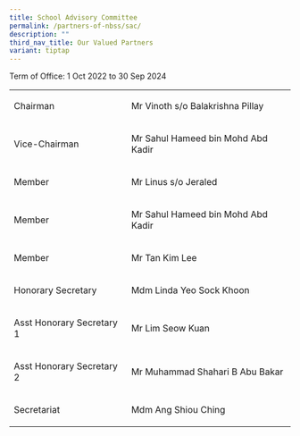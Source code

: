 ```yaml
---
title: School Advisory Committee
permalink: /partners-of-nbss/sac/
description: ""
third_nav_title: Our Valued Partners
variant: tiptap
---
```

<p>Term of Office: 1 Oct 2022 to 30 Sep 2024</p>
<table style="minWidth: 50px">
<colgroup>
<col>
<col>
</colgroup>
<tbody>
<tr>
<td rowspan="1" colspan="1">
<p>Chairman</p>
</td>
<td rowspan="1" colspan="1">
<p>Mr Vinoth s/o Balakrishna Pillay</p>
</td>
</tr>
<tr>
<td rowspan="1" colspan="1">
<p>Vice-Chairman</p>
</td>
<td rowspan="1" colspan="1">
<p>Mr Sahul Hameed bin Mohd Abd Kadir</p>
</td>
</tr>
<tr>
<td rowspan="1" colspan="1">
<p>Member</p>
</td>
<td rowspan="1" colspan="1">
<p>Mr Linus s/o Jeraled</p>
</td>
</tr>
<tr>
<td rowspan="1" colspan="1">
<p>Member</p>
</td>
<td rowspan="1" colspan="1">
<p>Mr Sahul Hameed bin Mohd Abd Kadir</p>
</td>
</tr>
<tr>
<td rowspan="1" colspan="1">
<p>Member</p>
</td>
<td rowspan="1" colspan="1">
<p>Mr Tan Kim Lee</p>
</td>
</tr>
<tr>
<td rowspan="1" colspan="1">
<p>Honorary Secretary</p>
</td>
<td rowspan="1" colspan="1">
<p>Mdm Linda Yeo Sock Khoon</p>
</td>
</tr>
<tr>
<td rowspan="1" colspan="1">
<p>Asst Honorary Secretary 1</p>
</td>
<td rowspan="1" colspan="1">
<p>Mr Lim Seow Kuan</p>
</td>
</tr>
<tr>
<td rowspan="1" colspan="1">
<p>Asst Honorary Secretary 2</p>
</td>
<td rowspan="1" colspan="1">
<p>Mr Muhammad Shahari B Abu Bakar</p>
</td>
</tr>
<tr>
<td rowspan="1" colspan="1">
<p>Secretariat</p>
</td>
<td rowspan="1" colspan="1">
<p>Mdm Ang Shiou Ching</p>
</td>
</tr>
</tbody>
</table>
<p></p>